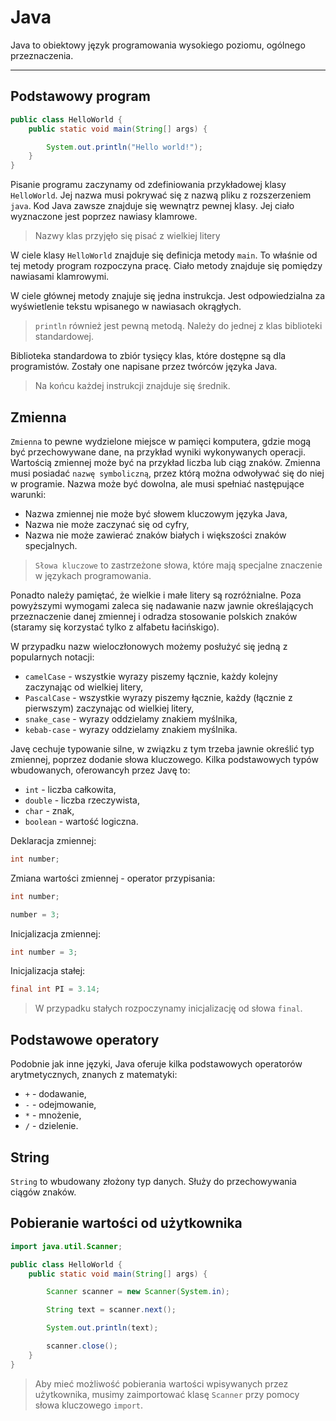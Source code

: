 # Java

Java to obiektowy język programowania wysokiego poziomu, ogólnego przeznaczenia.

---

## Podstawowy program

```java
public class HelloWorld {
    public static void main(String[] args) {

        System.out.println("Hello world!");
    }
}
```

Pisanie programu zaczynamy od zdefiniowania przykładowej klasy `HelloWorld`. Jej nazwa musi pokrywać się z nazwą pliku z rozszerzeniem `java`. Kod Java zawsze znajduje się wewnątrz pewnej klasy. Jej ciało wyznaczone jest poprzez nawiasy klamrowe.

> Nazwy klas przyjęło się pisać z wielkiej litery

W ciele klasy `HelloWorld` znajduje się definicja metody `main`. To właśnie od tej metody program rozpoczyna pracę. Ciało metody znajduje się pomiędzy nawiasami klamrowymi.

W ciele głównej metody znajuje się jedna instrukcja. Jest odpowiedzialna za wyświetlenie tekstu wpisanego w nawiasach okrągłych.

> `println` również jest pewną metodą. Należy do jednej z klas biblioteki standardowej.

Biblioteka standardowa to zbiór tysięcy klas, które dostępne są dla programistów. Zostały one napisane przez twórców języka Java.

> Na końcu każdej instrukcji znajduje się średnik.

## Zmienna

`Zmienna` to pewne wydzielone miejsce w pamięci komputera, gdzie mogą być przechowywane dane, na przykład wyniki wykonywanych operacji. Wartością zmiennej może być na przykład liczba lub ciąg znaków. Zmienna musi posiadać `nazwę symboliczną`, przez którą można odwoływać się do niej w programie. Nazwa może być dowolna, ale musi spełniać następujące warunki:

- Nazwa zmiennej nie może być słowem kluczowym języka Java,
- Nazwa nie może zaczynać się od cyfry,
- Nazwa nie może zawierać znaków białych i większości znaków specjalnych.

> `Słowa kluczowe` to zastrzeżone słowa, które mają specjalne znaczenie w językach programowania.

Ponadto należy pamiętać, że wielkie i małe litery są rozróżnialne. Poza powyższymi wymogami zaleca się nadawanie nazw jawnie określających przeznaczenie danej zmiennej i odradza stosowanie polskich znaków (staramy się korzystać tylko z alfabetu łacińskigo).

W przypadku nazw wieloczłonowych możemy posłużyć się jedną z popularnych notacji:

- `camelCase` - wszystkie wyrazy piszemy łącznie, każdy kolejny zaczynając od wielkiej litery,
- `PascalCase` - wszystkie wyrazy piszemy łącznie, każdy (łącznie z pierwszym) zaczynając od wielkiej litery,
- `snake_case` - wyrazy oddzielamy znakiem myślnika,
- `kebab-case` - wyrazy oddzielamy znakiem myślnika.

Javę cechuje typowanie silne, w związku z tym trzeba jawnie określić typ zmiennej, poprzez dodanie słowa kluczowego. Kilka podstawowych typów wbudowanych, oferowancyh przez Javę to:

- `int` - liczba całkowita,
- `double` - liczba rzeczywista,
- `char` - znak,
- `boolean` - wartość logiczna.

Deklaracja zmiennej:
```java
int number;
```

Zmiana wartości zmiennej - operator przypisania:
```java
int number;

number = 3;
```

Inicjalizacja zmiennej:
```java
int number = 3;
```

Inicjalizacja stałej:
```java
final int PI = 3.14;
```

> W przypadku stałych rozpoczynamy inicjalizację od słowa `final`.

## Podstawowe operatory

Podobnie jak inne języki, Java oferuje kilka podstawowych operatorów arytmetycznych, znanych z matematyki:
- `+` - dodawanie,
- `-` - odejmowanie,
- `*` - mnożenie,
- `/` - dzielenie.

## String

`String` to wbudowany złożony typ danych. Służy do przechowywania ciągów znaków.

## Pobieranie wartości od użytkownika

```java
import java.util.Scanner;

public class HelloWorld {
    public static void main(String[] args) {

        Scanner scanner = new Scanner(System.in);

        String text = scanner.next();

        System.out.println(text);

        scanner.close();
    }
}
```

> Aby mieć możliwość pobierania wartości wpisywanych przez użytkownika, musimy zaimportować klasę `Scanner` przy pomocy słowa kluczowego `import`.
